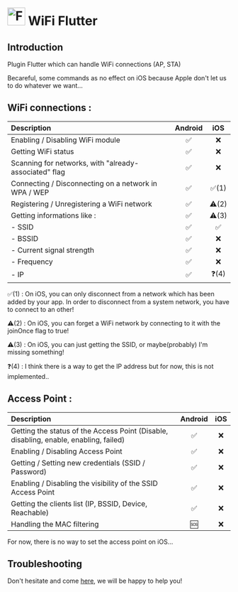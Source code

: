 # <img src="https://flutter.io/images/flutter-mark-square-100.png" alt="Flutter" width="40" height="40" /> WiFi Flutter

## Introduction

Plugin Flutter which can handle WiFi connections (AP, STA)

Becareful, some commands as no effect on iOS because Apple don't let us to do whatever we want...

## WiFi connections :
|                      Description                      |      Android       |         iOS          |
| :---------------------------------------------------- | :----------------: | :------------------: |
| Enabling / Disabling WiFi module                      | :white_check_mark: |  :x:  |
| Getting WiFi status                                   | :white_check_mark: |  :x:  |
| Scanning for networks, with "already-associated" flag | :white_check_mark: |  :x:  |
| Connecting / Disconnecting on a network in WPA / WEP  | :white_check_mark: |  :white_check_mark:(1)  |
| Registering / Unregistering a WiFi network            | :white_check_mark: |  :warning:(2)  |
| Getting informations like :                           | :white_check_mark: |  :warning:(3)  |
| - SSID                                                | :white_check_mark: |  :white_check_mark:  |
| - BSSID                                               | :white_check_mark: |  :x:  |
| - Current signal strength                             | :white_check_mark: |  :x:  |
| - Frequency                                           | :white_check_mark: |  :x:  |
| - IP                                                  | :white_check_mark: |  :question:(4)  |

:white_check_mark:(1) : On iOS, you can only disconnect from a network which has been added by your app. In order to disconnect from a system network, you have to connect to an other!

:warning:(2) : On iOS, you can forget a WiFi network by connecting to it with the joinOnce flag to true!

:warning:(3) : On iOS, you can just getting the SSID, or maybe(probably) I'm missing something! 

:question:(4) : I think there is a way to get the IP address but for now, this is not implemented..

## Access Point :
|                                       Description                                     |      Android       |         iOS          |
| :------------------------------------------------------------------------------------ | :----------------: | :------------------: |
| Getting the status of the Access Point (Disable, disabling, enable, enabling, failed) | :white_check_mark: |  :x:  |
| Enabling / Disabling Access Point                                                     | :white_check_mark: |  :x:  |
| Getting / Setting new credentials (SSID / Password)                                   | :white_check_mark: |  :x:  |
| Enabling / Disabling the visibility of the SSID Access Point                          | :white_check_mark: |  :x:  |
| Getting the clients list (IP, BSSID, Device, Reachable)                               | :white_check_mark: |  :x:  |
| Handling the MAC filtering                                                            | :sos: |  :x:  |

For now, there is no way to set the access point on iOS... 

## Troubleshooting

Don't hesitate and come [here](https://github.com/alternadom/WiFiFlutter/issues), we will be happy to help you!
